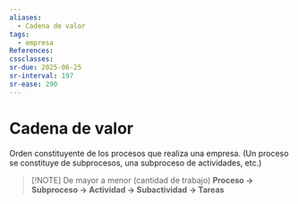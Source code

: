```yaml
---
aliases:
  - Cadena de valor
tags:
  - empresa
References: 
cssclasses: 
sr-due: 2025-06-25
sr-interval: 197
sr-ease: 290
---
```

# Cadena de valor
Orden constituyente de los procesos que realiza una empresa. 
(Un proceso se constituye de subprocesos, una subproceso de actividades, etc.)

> [!NOTE] De mayor a menor (cantidad de trabajo)
> **Proceso → Subproceso → Actividad → Subactividad → Tareas**

